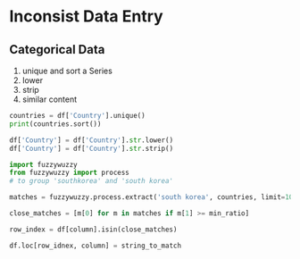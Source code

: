# Inconsist Data Entry

## Categorical Data
1. unique and sort a Series
1. lower
1. strip
1. similar content

```python
countries = df['Country'].unique()
print(countries.sort())

df['Country'] = df['Country'].str.lower()
df['Country'] = df['Country'].str.strip()

import fuzzywuzzy
from fuzzywuzzy import process
# to group 'southkorea' and 'south korea'

matches = fuzzywuzzy.process.extract('south korea', countries, limit=10, scorer=fuzzywuzzy.fuzz.token_sort_ration)

close_matches = [m[0] for m in matches if m[1] >= min_ratio]

row_index = df[column].isin(close_matches)

df.loc[row_idnex, column] = string_to_match

```
